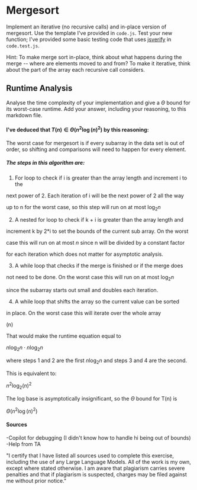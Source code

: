 # Mergesort

Implement an iterative (no recursive calls) and in-place version of mergesort.
Use the template I've provided in `code.js`. Test your new function; I've
provided some basic testing code that uses
[jsverify](https://jsverify.github.io/) in `code.test.js`.

Hint: To make merge sort in-place, think about what happens during the merge --
where are elements moved to and from? To make it iterative, think about the
part of the array each recursive call considers.

## Runtime Analysis

Analyse the time complexity of your implementation and give a $\Theta$ bound for
its worst-case runtime. Add your answer, including your reasoning, to this
markdown file.

#### I've deduced that $T(n) \in \Theta(n^{2}\log(n)^{2})$ by this reasoning:

The worst case for mergesort is if every subarray in the data set is out of
order, so shifting and comparisons will need to happen for every element.
 

##### The steps in this algorithm are:
1. For loop to check if i is greater than the array length and increment i to the

next power of 2. Each iteration of i will be the next power of 2 all the way

up to n for the worst case, so this step will run on at most $\log_{2}n$

  

2. A nested for loop to check if k + i is greater than the array length and

increment k by 2*i to set the bounds of the current sub array. On the worst

case this will run on at most $n$ since n will be divided by a constant factor

for each iteration which does not matter for asymptotic analysis.

  

3. A while loop that checks if the merge is finished or if the merge does

not need to be done. On the worst case this will run on at most $\log_{2}n$

since the subarray starts out small and doubles each iteration.

  

4. A while loop that shifts the array so the current value can be sorted

in place. On the worst case this will iterate over the whole array

(n)


That would make the runtime equation equal to

$n\log_{2}n  \cdot n\log_{2}n$

where steps 1 and 2 are the first $n\log_{2}n$ and steps 3 and 4 are the second.

  

This is equivalent to:

$n^{2}\log_{2}(n)^{2}$

  

The log base is asymptotically insignificant, so the $\Theta$ bound for T(n) is

$\Theta(n^{2}\log(n)^{2})$

    
#### Sources

-Copilot for debugging (I didn't know how to handle hi being out of bounds)
-Help from TA

"I certify that I have listed all sources used to complete this exercise,
including the use of any Large Language Models. All of the work is my own, except
where stated otherwise. I am aware that plagiarism carries severe penalties and
that if plagiarism is suspected, charges may be filed against me without prior
notice."